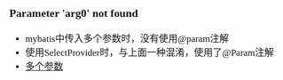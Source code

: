 <span  style="font-family: Simsun,serif; font-size: 17px; ">

### Parameter 'arg0' not found

- mybatis中传入多个参数时，没有使用@param注解
- 使用SelectProvider时，与上面一种混淆，使用了@Param注解
- [多个参数](https://blog.csdn.net/nesxy/article/details/80279056)

</span>